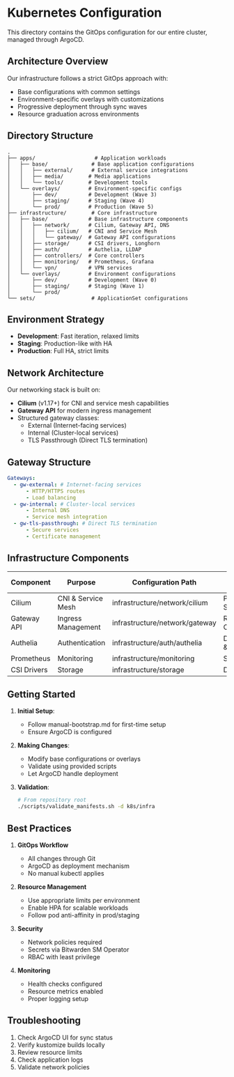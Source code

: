 # Kubernetes Configuration

This directory contains the GitOps configuration for our entire cluster, managed through ArgoCD.

## Architecture Overview

Our infrastructure follows a strict GitOps approach with:

- Base configurations with common settings
- Environment-specific overlays with customizations
- Progressive deployment through sync waves
- Resource graduation across environments

## Directory Structure

```
.
├── apps/                   # Application workloads
│   ├── base/              # Base application configurations
│   │   ├── external/      # External service integrations
│   │   ├── media/        # Media applications
│   │   └── tools/        # Development tools
│   └── overlays/         # Environment-specific configs
│       ├── dev/          # Development (Wave 3)
│       ├── staging/      # Staging (Wave 4)
│       └── prod/         # Production (Wave 5)
├── infrastructure/        # Core infrastructure
│   ├── base/             # Base infrastructure components
│   │   ├── network/      # Cilium, Gateway API, DNS
│   │   │   ├── cilium/   # CNI and Service Mesh
│   │   │   └── gateway/  # Gateway API configurations
│   │   ├── storage/      # CSI drivers, Longhorn
│   │   ├── auth/         # Authelia, LLDAP
│   │   ├── controllers/  # Core controllers
│   │   ├── monitoring/   # Prometheus, Grafana
│   │   └── vpn/          # VPN services
│   └── overlays/         # Environment configurations
│       ├── dev/          # Development (Wave 0)
│       ├── staging/      # Staging (Wave 1)
│       └── prod/
└── sets/                  # ApplicationSet configurations

```

## Environment Strategy

- **Development**: Fast iteration, relaxed limits
- **Staging**: Production-like with HA
- **Production**: Full HA, strict limits

## Network Architecture

Our networking stack is built on:

- **Cilium** (v1.17+) for CNI and service mesh capabilities
- **Gateway API** for modern ingress management
- Structured gateway classes:
  - External (Internet-facing services)
  - Internal (Cluster-local services)
  - TLS Passthrough (Direct TLS termination)

## Gateway Structure

```yaml
Gateways:
  - gw-external: # Internet-facing services
      - HTTP/HTTPS routes
      - Load balancing
  - gw-internal: # Cluster-local services
      - Internal DNS
      - Service mesh integration
  - gw-tls-passthrough: # Direct TLS termination
      - Secure services
      - Certificate management
```

## Infrastructure Components

| Component   | Purpose            | Configuration Path             | Health Check    |
| ----------- | ------------------ | ------------------------------ | --------------- |
| Cilium      | CNI & Service Mesh | infrastructure/network/cilium  | Pods & Services |
| Gateway API | Ingress Management | infrastructure/network/gateway | Routes & Certs  |
| Authelia    | Authentication     | infrastructure/auth/authelia   | Deployment & DB |
| Prometheus  | Monitoring         | infrastructure/monitoring      | StatefulSet     |
| CSI Drivers | Storage            | infrastructure/storage         | DaemonSet       |

## Getting Started

1. **Initial Setup**:

   - Follow manual-bootstrap.md for first-time setup
   - Ensure ArgoCD is configured

2. **Making Changes**:

   - Modify base configurations or overlays
   - Validate using provided scripts
   - Let ArgoCD handle deployment

3. **Validation**:

   ```bash
   # From repository root
   ./scripts/validate_manifests.sh -d k8s/infra
   ```

## Best Practices

1. **GitOps Workflow**

   - All changes through Git
   - ArgoCD as deployment mechanism
   - No manual kubectl applies

2. **Resource Management**

   - Use appropriate limits per environment
   - Enable HPA for scalable workloads
   - Follow pod anti-affinity in prod/staging

3. **Security**

   - Network policies required
   - Secrets via Bitwarden SM Operator
   - RBAC with least privilege

4. **Monitoring**
   - Health checks configured
   - Resource metrics enabled
   - Proper logging setup

## Troubleshooting

1. Check ArgoCD UI for sync status
2. Verify kustomize builds locally
3. Review resource limits
4. Check application logs
5. Validate network policies
